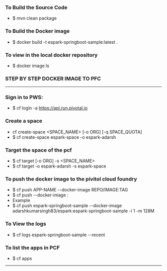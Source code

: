 ### To Build the Source Code 
* $ mvn clean package 

### To Build the Docker image 
* $ docker build -t espark-springboot-sample:latest .

### To view in the local docker repository 
* $ docker image ls 


### STEP BY STEP DOCKER IMAGE TO PFC
----
### Sign in to PWS:
* $ cf login -a https://api.run.pivotal.io

### Create a space
* cf create-space <SPACE_NAME> [-o ORG] [-q SPACE_QUOTA]
* $ cf create-space espark-space -o espark-adarsh

### Target the space of the pcf
* $ cf target [-o ORG] -s <SPACE_NAME>
* $ cf target -o espark-adarsh -s espark-space

### To push the docker image to the pivitol cloud foundry
* $ cf push APP-NAME --docker-image REPO/IMAGE:TAG
* $ cf push <application-name> --docker-image <docker repository>:<tags>
* Example
* $ cf push espark-springboot-sample --docker-image adarshkumarsingh83/espark:espark-springboot-sample -i 1 -m 128M

### To View the logs
* $ cf logs espark-springboot-sample --recent

### To list the apps in PCF
* $ cf apps
----